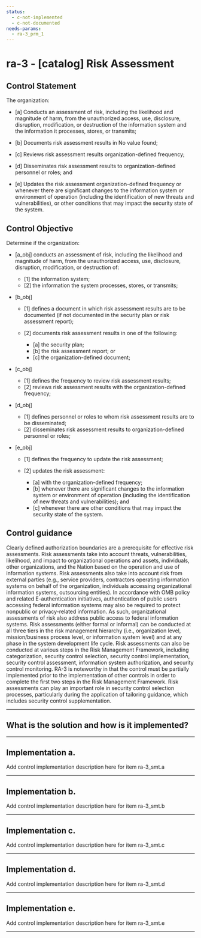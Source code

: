 ```yaml
---
status:
  - c-not-implemented
  - c-not-documented
needs-params:
  - ra-3_prm_1
---
```


# ra-3 - \[catalog\] Risk Assessment

## Control Statement

The organization:

- \[a\] Conducts an assessment of risk, including the likelihood and magnitude of harm, from the unauthorized access, use, disclosure, disruption, modification, or destruction of the information system and the information it processes, stores, or transmits;

- \[b\] Documents risk assessment results in No value found;

- \[c\] Reviews risk assessment results organization-defined frequency;

- \[d\] Disseminates risk assessment results to organization-defined personnel or roles; and

- \[e\] Updates the risk assessment organization-defined frequency or whenever there are significant changes to the information system or environment of operation (including the identification of new threats and vulnerabilities), or other conditions that may impact the security state of the system.

## Control Objective

Determine if the organization:

- \[a_obj\] conducts an assessment of risk, including the likelihood and magnitude of harm, from the unauthorized access, use, disclosure, disruption, modification, or destruction of:

  - \[1\] the information system;
  - \[2\] the information the system processes, stores, or transmits;

- \[b_obj\]

  - \[1\] defines a document in which risk assessment results are to be documented (if not documented in the security plan or risk assessment report);
  - \[2\] documents risk assessment results in one of the following:

    - \[a\] the security plan;
    - \[b\] the risk assessment report; or
    - \[c\] the organization-defined document;

- \[c_obj\]

  - \[1\] defines the frequency to review risk assessment results;
  - \[2\] reviews risk assessment results with the organization-defined frequency;

- \[d_obj\]

  - \[1\] defines personnel or roles to whom risk assessment results are to be disseminated;
  - \[2\] disseminates risk assessment results to organization-defined personnel or roles;

- \[e_obj\]

  - \[1\] defines the frequency to update the risk assessment;
  - \[2\] updates the risk assessment:

    - \[a\] with the organization-defined frequency;
    - \[b\] whenever there are significant changes to the information system or environment of operation (including the identification of new threats and vulnerabilities); and
    - \[c\] whenever there are other conditions that may impact the security state of the system.

## Control guidance

Clearly defined authorization boundaries are a prerequisite for effective risk assessments. Risk assessments take into account threats, vulnerabilities, likelihood, and impact to organizational operations and assets, individuals, other organizations, and the Nation based on the operation and use of information systems. Risk assessments also take into account risk from external parties (e.g., service providers, contractors operating information systems on behalf of the organization, individuals accessing organizational information systems, outsourcing entities). In accordance with OMB policy and related E-authentication initiatives, authentication of public users accessing federal information systems may also be required to protect nonpublic or privacy-related information. As such, organizational assessments of risk also address public access to federal information systems. Risk assessments (either formal or informal) can be conducted at all three tiers in the risk management hierarchy (i.e., organization level, mission/business process level, or information system level) and at any phase in the system development life cycle. Risk assessments can also be conducted at various steps in the Risk Management Framework, including categorization, security control selection, security control implementation, security control assessment, information system authorization, and security control monitoring. RA-3 is noteworthy in that the control must be partially implemented prior to the implementation of other controls in order to complete the first two steps in the Risk Management Framework. Risk assessments can play an important role in security control selection processes, particularly during the application of tailoring guidance, which includes security control supplementation.

______________________________________________________________________

## What is the solution and how is it implemented?

<!-- Please leave this section blank and enter implementation details in the parts below. -->

______________________________________________________________________

## Implementation a.

Add control implementation description here for item ra-3_smt.a

______________________________________________________________________

## Implementation b.

Add control implementation description here for item ra-3_smt.b

______________________________________________________________________

## Implementation c.

Add control implementation description here for item ra-3_smt.c

______________________________________________________________________

## Implementation d.

Add control implementation description here for item ra-3_smt.d

______________________________________________________________________

## Implementation e.

Add control implementation description here for item ra-3_smt.e

______________________________________________________________________
